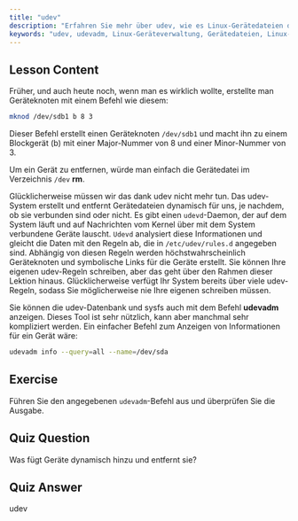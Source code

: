 ```yaml
---
title: "udev"
description: "Erfahren Sie mehr über udev, wie es Linux-Gerätedateien dynamisch verwaltet und udevadm verwendet. Verstehen Sie die Erstellung von Geräteknoten für Anfänger."
keywords: "udev, udevadm, Linux-Geräteverwaltung, Gerätedateien, Linux-Tutorial, Linux für Anfänger, udev-Regeln, Linux-Anleitung"
---
```


## Lesson Content

Früher, und auch heute noch, wenn man es wirklich wollte, erstellte man Geräteknoten mit einem Befehl wie diesem:

```bash
mknod /dev/sdb1 b 8 3
```

Dieser Befehl erstellt einen Geräteknoten `/dev/sdb1` und macht ihn zu einem Blockgerät (b) mit einer Major-Nummer von 8 und einer Minor-Nummer von 3.

Um ein Gerät zu entfernen, würde man einfach die Gerätedatei im Verzeichnis `/dev` **rm**.

Glücklicherweise müssen wir das dank udev nicht mehr tun. Das udev-System erstellt und entfernt Gerätedateien dynamisch für uns, je nachdem, ob sie verbunden sind oder nicht. Es gibt einen `udevd`-Daemon, der auf dem System läuft und auf Nachrichten vom Kernel über mit dem System verbundene Geräte lauscht. `Udevd` analysiert diese Informationen und gleicht die Daten mit den Regeln ab, die in `/etc/udev/rules.d` angegeben sind. Abhängig von diesen Regeln werden höchstwahrscheinlich Geräteknoten und symbolische Links für die Geräte erstellt. Sie können Ihre eigenen udev-Regeln schreiben, aber das geht über den Rahmen dieser Lektion hinaus. Glücklicherweise verfügt Ihr System bereits über viele udev-Regeln, sodass Sie möglicherweise nie Ihre eigenen schreiben müssen.

Sie können die udev-Datenbank und sysfs auch mit dem Befehl **udevadm** anzeigen. Dieses Tool ist sehr nützlich, kann aber manchmal sehr kompliziert werden. Ein einfacher Befehl zum Anzeigen von Informationen für ein Gerät wäre:

```bash
udevadm info --query=all --name=/dev/sda
```

## Exercise

Führen Sie den angegebenen `udevadm`-Befehl aus und überprüfen Sie die Ausgabe.

## Quiz Question

Was fügt Geräte dynamisch hinzu und entfernt sie?

## Quiz Answer

udev
